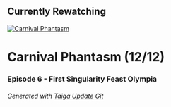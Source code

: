 ﻿
## Currently Rewatching

[![Carnival Phantasm](https://s4.anilist.co/file/anilistcdn/media/anime/cover/medium/bx10012-MNLVctKXaIAf.jpg)](https://anilist.co/anime/10012)

# Carnival Phantasm (12/12)

### Episode 6 - First Singularity Feast Olympia

###### *Generated with [Taiga Update Git](https://github.com/nike4613/taiga-update-git)*